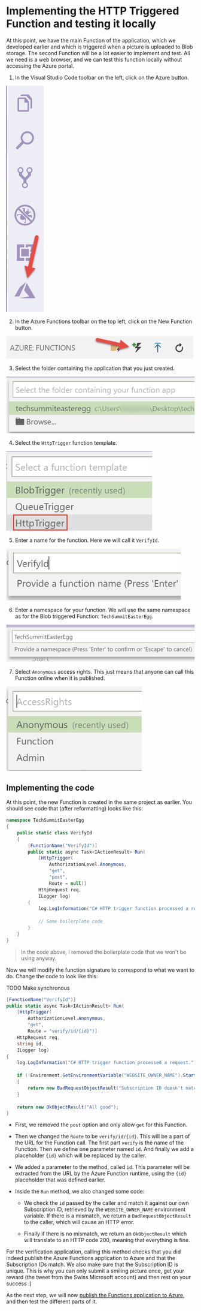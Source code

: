 # Implementing the HTTP Triggered Function and testing it locally

At this point, we have the main Function of the application, which we developed earlier and which is triggered when a picture is uploaded to Blob storage. The second Function will be a lot easier to implement and test. All we need is a web browser, and we can test this function locally without accessing the Azure portal. 

1. In the Visual Studio Code toolbar on the left, click on the Azure button.

![Azure tool](./Img/301.png)

2. In the Azure Functions toolbar on the top left, click on the New Function button.

![New Function button](./Img/306.png)

3. Select the folder containing the application that you just created.

![Selecting the folder](./Img/307.png)

4. Select the `HttpTrigger` function template.

![HttpTrigger function template](./Img/351.png)

5. Enter a name for the function. Here we will call it `VerifyId`.

![Entering a name for the Function](./Img/352.png)

6. Enter a namespace for your function. We will use the same namespace as for the Blob triggered Function: `TechSummitEasterEgg`.

![Entering a namespace](./Img/310.png)

7. Select `Anonymous` access rights. This just means that anyone can call this Function online when it is published.

![Entering the access rights](./Img/353.png)

## Implementing the code

At this point, the new Function is created in the same project as earlier. You should see code that (after reformatting) looks like this:

```cs
namespace TechSummitEasterEgg
{
    public static class VerifyId
    {
        [FunctionName("VerifyId")]
        public static async Task<IActionResult> Run(
            [HttpTrigger(
                AuthorizationLevel.Anonymous, 
                "get",
                "post",
                Route = null)]
            HttpRequest req,
            ILogger log)
        {
            log.LogInformation("C# HTTP trigger function processed a request.");

            // Some boilerplate code
        }
    }
}
```

> In the code above, I removed the boilerplate code that we won't be using anyway. 

Now we will modify the function signature to correspond to what we want to do. Change the code to look like this:

TODO Make synchronous

```cs
[FunctionName("VerifyId")]
public static async Task<IActionResult> Run(
    [HttpTrigger(
        AuthorizationLevel.Anonymous, 
        "get", 
        Route = "verify/id/{id}")]
    HttpRequest req,
    string id,
    ILogger log)
{
    log.LogInformation("C# HTTP trigger function processed a request.");

    if (!Environment.GetEnvironmentVariable("WEBSITE_OWNER_NAME").StartsWith(id))
    {
        return new BadRequestObjectResult("Subscription ID doesn't match");
    }

    return new OkObjectResult("All good");
}
```

- First, we removed the `post` option and only allow `get` for this Function.

- Then we changed the `Route` to be `verify/id/{id}`. This will be a part of the URL for the Function call. The first part `verify` is the name of the Function. Then we define one parameter named `id`. And finally we add a placeholder `{id}` which will be replaced by the caller.

- We added a parameter to the method, called `id`. This parameter will be extracted from the URL by the Azure Function runtime, using the `{id}` placeholder that was defined earlier.

- Inside the `Run` method, we also changed some code:

    - We check the `id` passed by the caller and match it against our own Subscription ID, retrieved by the `WEBSITE_OWNER_NAME` environment variable. If there is a mismatch, we return a `BadRequestObjectResult` to the caller, which will cause an HTTP error.

    - Finally if there is no mismatch, we return an `OkObjectResult` which will translate to an HTTP code 200, meaning that everything is fine.

For the verification application, calling this method checks that you did indeed publish the Azure Functions application to Azure and that the Subscription IDs match. We also make sure that the Subscription ID is unique. This is why you can only submit a smiling picture once, get your reward (the tweet from the Swiss Microsoft account) and then rest on your success :)

As the next step, we will now [publish the Functions application to Azure](./04-publishing.md), and then test the different parts of it.